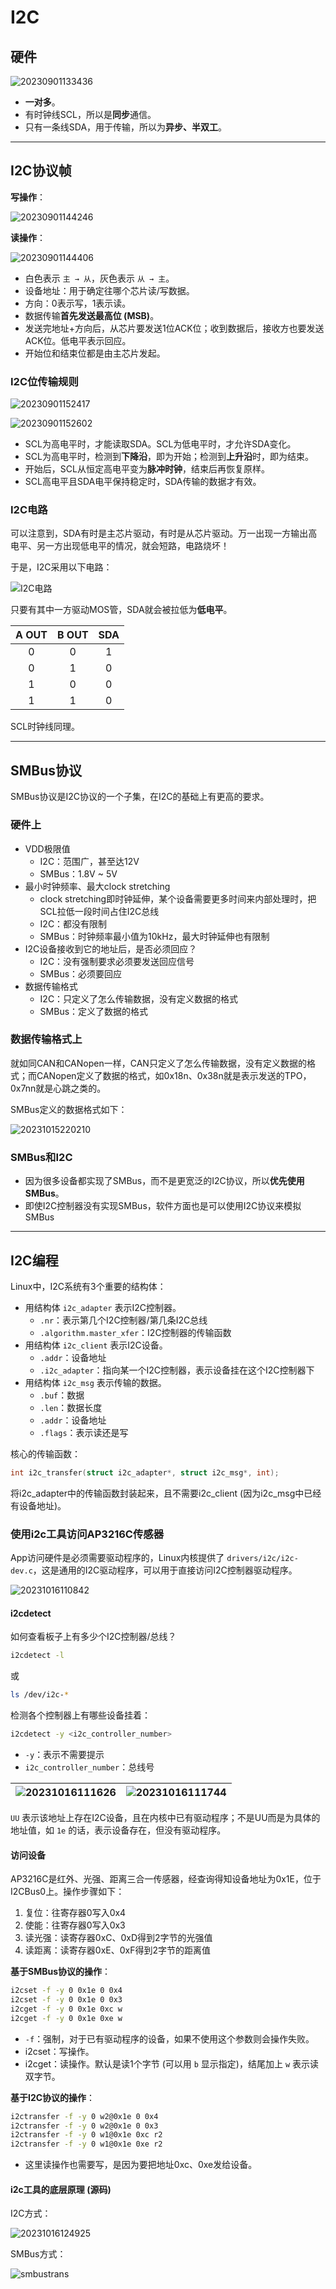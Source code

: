 # I2C

## 硬件

![20230901133436](https://image-hosting-1313474851.cos.ap-shanghai.myqcloud.com/Notes/20230901133436.png)

- **一对多**。
- 有时钟线SCL，所以是**同步**通信。
- 只有一条线SDA，用于传输，所以为**异步、半双工**。

---

## I2C协议帧

**写操作**：

![20230901144246](https://image-hosting-1313474851.cos.ap-shanghai.myqcloud.com/Notes/20230901144246.png)

**读操作**：

![20230901144406](https://image-hosting-1313474851.cos.ap-shanghai.myqcloud.com/Notes/20230901144406.png)

- 白色表示 `主 → 从`，灰色表示 `从 → 主`。
- 设备地址：用于确定往哪个芯片读/写数据。
- 方向：0表示写，1表示读。
- 数据传输**首先发送最高位 (MSB)**。
- 发送完地址+方向后，从芯片要发送1位ACK位；收到数据后，接收方也要发送ACK位。低电平表示回应。
- 开始位和结束位都是由主芯片发起。

### I2C位传输规则

![20230901152417](https://image-hosting-1313474851.cos.ap-shanghai.myqcloud.com/Notes/20230901152417.png)

![20230901152602](https://image-hosting-1313474851.cos.ap-shanghai.myqcloud.com/Notes/20230901152602.png)

- SCL为高电平时，才能读取SDA。SCL为低电平时，才允许SDA变化。
- SCL为高电平时，检测到**下降沿**，即为开始；检测到**上升沿**时，即为结束。
- 开始后，SCL从恒定高电平变为**脉冲时钟**，结束后再恢复原样。
- SCL高电平且SDA电平保持稳定时，SDA传输的数据才有效。

### I2C电路

可以注意到，SDA有时是主芯片驱动，有时是从芯片驱动。万一出现一方输出高电平、另一方出现低电平的情况，就会短路，电路烧坏！

于是，I2C采用以下电路：

![I2C电路](https://image-hosting-1313474851.cos.ap-shanghai.myqcloud.com/Notes/I2C电路.png)

只要有其中一方驱动MOS管，SDA就会被拉低为**低电平**。

|A OUT|B OUT|SDA|
|:-:|:-:|:-:|
|0|0|1|
|0|1|0|
|1|0|0|
|1|1|0|

SCL时钟线同理。

---

## SMBus协议

SMBus协议是I2C协议的一个子集，在I2C的基础上有更高的要求。

### 硬件上

- VDD极限值
  - I2C：范围广，甚至达12V
  - SMBus：1.8V ~ 5V
- 最小时钟频率、最大clock stretching
  - clock stretching即时钟延伸，某个设备需要更多时间来内部处理时，把SCL拉低一段时间占住I2C总线
  - I2C：都没有限制
  - SMBus：时钟频率最小值为10kHz，最大时钟延伸也有限制
- I2C设备接收到它的地址后，是否必须回应？
  - I2C：没有强制要求必须要发送回应信号
  - SMBus：必须要回应
- 数据传输格式
  - I2C：只定义了怎么传输数据，没有定义数据的格式
  - SMBus：定义了数据的格式

### 数据传输格式上

就如同CAN和CANopen一样，CAN只定义了怎么传输数据，没有定义数据的格式；而CANopen定义了数据的格式，如0x18n、0x38n就是表示发送的TPO，0x7nn就是心跳之类的。

SMBus定义的数据格式如下：

![20231015220210](https://image-hosting-1313474851.cos.ap-shanghai.myqcloud.com/Notes/20231015220210.png)

### SMBus和I2C

- 因为很多设备都实现了SMBus，而不是更宽泛的I2C协议，所以**优先使用SMBus**。
- 即使I2C控制器没有实现SMBus，软件方面也是可以使用I2C协议来模拟SMBus

---

## I2C编程

Linux中，I2C系统有3个重要的结构体：

- 用结构体 `i2c_adapter` 表示I2C控制器。
  - `.nr`：表示第几个I2C控制器/第几条I2C总线
  - `.algorithm.master_xfer`：I2C控制器的传输函数
- 用结构体 `i2c_client` 表示I2C设备。
  - `.addr`：设备地址
  - `.i2c_adapter`：指向某一个I2C控制器，表示设备挂在这个I2C控制器下
- 用结构体 `i2c_msg` 表示传输的数据。
  - `.buf`：数据
  - `.len`：数据长度
  - `.addr`：设备地址
  - `.flags`：表示读还是写

核心的传输函数：

```C
int i2c_transfer(struct i2c_adapter*, struct i2c_msg*, int);
```

将i2c_adapter中的传输函数封装起来，且不需要i2c_client (因为i2c_msg中已经有设备地址)。

### 使用i2c工具访问AP3216C传感器

App访问硬件是必须需要驱动程序的，Linux内核提供了 `drivers/i2c/i2c-dev.c`，这是通用的I2C驱动程序，可以用于直接访问I2C控制器驱动程序。

![20231016110842](https://image-hosting-1313474851.cos.ap-shanghai.myqcloud.com/Notes/20231016110842.png)

#### i2cdetect

如何查看板子上有多少个I2C控制器/总线？

```sh
i2cdetect -l
```

或

```sh
ls /dev/i2c-*
```

检测各个控制器上有哪些设备挂着：

```sh
i2cdetect -y <i2c_controller_number>
```

- `-y`：表示不需要提示
- `i2c_controller_number`：总线号

![20231016111626](https://image-hosting-1313474851.cos.ap-shanghai.myqcloud.com/Notes/20231016111626.png) | ![20231016111744](https://image-hosting-1313474851.cos.ap-shanghai.myqcloud.com/Notes/20231016111744.png)
--- | ---

`UU` 表示该地址上存在I2C设备，且在内核中已有驱动程序；不是UU而是为具体的地址值，如 `1e` 的话，表示设备存在，但没有驱动程序。

#### 访问设备

AP3216C是红外、光强、距离三合一传感器，经查询得知设备地址为0x1E，位于I2CBus0上。操作步骤如下：

1. 复位：往寄存器0写入0x4
2. 使能：往寄存器0写入0x3
3. 读光强：读寄存器0xC、0xD得到2字节的光强值
4. 读距离：读寄存器0xE、0xF得到2字节的距离值

**基于SMBus协议的操作**：

```sh
i2cset -f -y 0 0x1e 0 0x4
i2cset -f -y 0 0x1e 0 0x3
i2cget -f -y 0 0x1e 0xc w
i2cget -f -y 0 0x1e 0xe w
```

- `-f`：强制，对于已有驱动程序的设备，如果不使用这个参数则会操作失败。
- i2cset：写操作。
- i2cget：读操作。默认是读1个字节 (可以用 `b` 显示指定)，结尾加上 `w` 表示读双字节。

**基于I2C协议的操作**：

```sh
i2ctransfer -f -y 0 w2@0x1e 0 0x4
i2ctransfer -f -y 0 w2@0x1e 0 0x3
i2ctransfer -f -y 0 w1@0x1e 0xc r2
i2ctransfer -f -y 0 w1@0x1e 0xe r2
```

- 这里读操作也需要写，是因为要把地址0xc、0xe发给设备。

#### i2c工具的底层原理 (源码)

I2C方式：

![20231016124925](https://image-hosting-1313474851.cos.ap-shanghai.myqcloud.com/Notes/20231016124925.png)

SMBus方式：

![smbustrans](https://image-hosting-1313474851.cos.ap-shanghai.myqcloud.com/Notes/smbustrans.png)
